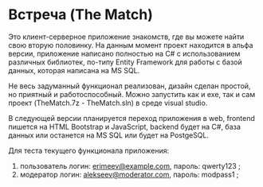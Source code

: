 # Встреча (The Match)
Это клиент-серверное приложение знакомств, где вы можете найти свою вторую половинку.
На данным момент проект находится в альфа версии, приложение написано полностью на C# c использованием различных библиотек, по-типу Entity Framework для работы с базой данных, которая написана на MS SQL. 

Не весь задуманный функционал реализован, дизайн сделан простой, но приятный и работоспособный. Можно запустить как и exe, так и сам проект (TheMatch.7z - TheMatch.sln) в среде visual studio.

В следующей версии планируется переход приложения в web, frontend пишется на HTML Bootstrap и JavaScript, backend будет на C#, база данных или останется на MS SQL или будет на PostgeSQL. 

Для теста текущего функционала приложения:
1) пользователь логин: erimeev@example.com, пароль: qwerty123 ;
2) модератор логин: alekseev@moderator.com, пароль: modpass1 ;
